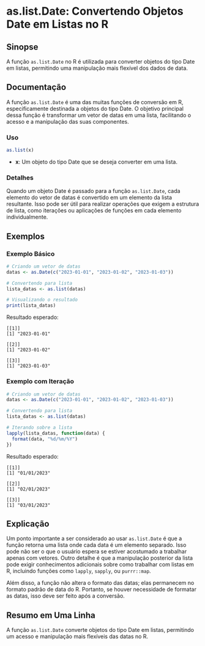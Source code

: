 <!--
Meta Description: # as.list.Date: Convertendo Objetos Date em Listas no R ## Sinopse A função `as.list.Date` no R é utilizada para converter objetos do tipo Date em lis...
Meta Keywords: date, 2023, datas, list, lista
-->

# as.list.Date: Convertendo Objetos Date em Listas no R

## Sinopse
A função `as.list.Date` no R é utilizada para converter objetos do tipo Date em listas, permitindo uma manipulação mais flexível dos dados de data.

## Documentação
A função `as.list.Date` é uma das muitas funções de conversão em R, especificamente destinada a objetos do tipo Date. O objetivo principal dessa função é transformar um vetor de datas em uma lista, facilitando o acesso e a manipulação das suas componentes.

### Uso
```R
as.list(x)
```
- **x**: Um objeto do tipo Date que se deseja converter em uma lista.

### Detalhes
Quando um objeto Date é passado para a função `as.list.Date`, cada elemento do vetor de datas é convertido em um elemento da lista resultante. Isso pode ser útil para realizar operações que exigem a estrutura de lista, como iterações ou aplicações de funções em cada elemento individualmente.

## Exemplos
### Exemplo Básico
```R
# Criando um vetor de datas
datas <- as.Date(c("2023-01-01", "2023-01-02", "2023-01-03"))

# Convertendo para lista
lista_datas <- as.list(datas)

# Visualizando o resultado
print(lista_datas)
```
Resultado esperado:
```
[[1]]
[1] "2023-01-01"

[[2]]
[1] "2023-01-02"

[[3]]
[1] "2023-01-03"
```

### Exemplo com Iteração
```R
# Criando um vetor de datas
datas <- as.Date(c("2023-01-01", "2023-01-02", "2023-01-03"))

# Convertendo para lista
lista_datas <- as.list(datas)

# Iterando sobre a lista
lapply(lista_datas, function(data) {
  format(data, "%d/%m/%Y")
})
```
Resultado esperado:
```
[[1]]
[1] "01/01/2023"

[[2]]
[1] "02/01/2023"

[[3]]
[1] "03/01/2023"
```

## Explicação
Um ponto importante a ser considerado ao usar `as.list.Date` é que a função retorna uma lista onde cada data é um elemento separado. Isso pode não ser o que o usuário espera se estiver acostumado a trabalhar apenas com vetores. Outro detalhe é que a manipulação posterior da lista pode exigir conhecimentos adicionais sobre como trabalhar com listas em R, incluindo funções como `lapply`, `sapply`, ou `purrr::map`.

Além disso, a função não altera o formato das datas; elas permanecem no formato padrão de data do R. Portanto, se houver necessidade de formatar as datas, isso deve ser feito após a conversão.

## Resumo em Uma Linha
A função `as.list.Date` converte objetos do tipo Date em listas, permitindo um acesso e manipulação mais flexíveis das datas no R.